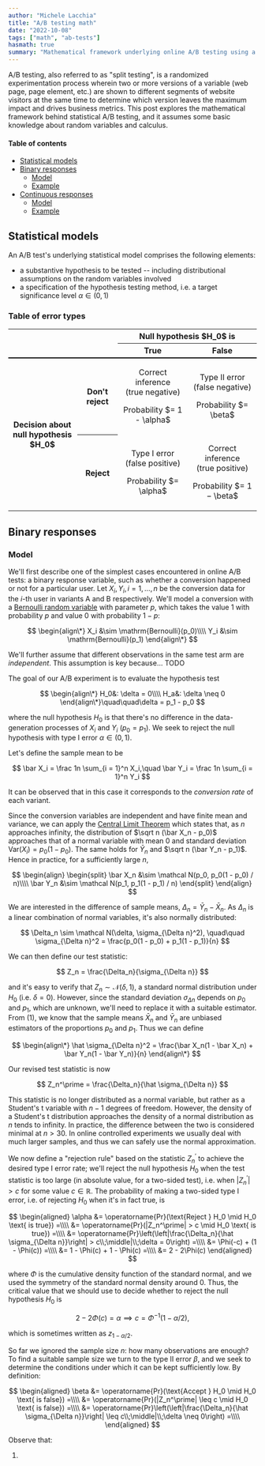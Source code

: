 ```yaml
---
author: "Michele Lacchia"
title: "A/B testing math"
date: "2022-10-08"
tags: ["math", "ab-tests"]
hasmath: true
summary: "Mathematical framework underlying online A/B testing using a frequentist approach."
---
```


A/B testing, also referred to as "split testing", is a randomized
experimentation process wherein two or more versions of a variable (web page,
page element, etc.) are shown to different segments of website visitors at the
same time to determine which version leaves the maximum impact and drives
business metrics. This post explores the mathematical framework behind
statistical A/B testing, and it assumes some basic knowledge about random
variables and calculus.

#### Table of contents

* [Statistical models](#statistical-models)
* [Binary responses](#binary-responses)
    * [Model](#model)
    * [Example](#example)
* [Continuous responses](#continous-responses)
    * [Model](#model-2)
    * [Example](#example-2)

## Statistical models

An A/B test's underlying statistical model comprises the following elements:

* a substantive hypothesis to be tested -- including distributional assumptions
  on the random variables involved
* a specification of the hypothesis testing method, i.e. a target significance
  level $\alpha \in (0, 1)$

### Table of error types

<table>
    <tbody>
        <tr>
            <th rowspan="2" colspan="2"></th>
            <th colspan="2">Null hypothesis $H_0$ is</th>
        </tr>
        <tr style="border-bottom:solid 2px black">
            <th>True</th>
            <th>False</th>
        </tr>
        <tr>
            <th rowspan="2" style="padding-right:10px;border-bottom:none">Decision about<br> null hypothesis $H_0$</th>
            <th style="border-bottom:none">Don't reject</th>
            <td style="text-align:center;">
                <p>Correct inference<br> (true negative)</p>
                <p>Probability $= 1 - \alpha$</p>
            </td>
            <td style="text-align:center;">
                <p>Type II error<br> (false negative)</p>
                <p>Probability $= \beta$</p>
            </td>
        </tr>
        <tr>
            <th style="border-bottom:none">Reject</th>
            <td style="text-align:center;">
                <p>Type I error<br> (false positive)</p>
                <p>Probability $= \alpha$</p>
            </td>
            <td style="text-align:center;">
                <p>Correct inference<br> (true positive)</p>
                <p>Probability $= 1 − \beta$</p>
            </td>
        </tr>
    </tbody>
</table>

## Binary responses
### Model
We'll first describe one of the simplest cases encountered in online A/B tests:
a binary response variable, such as whether a conversion happened or not for a
particular user. Let $X_i, Y_i, i = 1, \ldots, n$ be the conversion data for
the $i$-th user in variants A and B respectively. We'll model a conversion with
a [Bernoulli random
variable](https://en.wikipedia.org/wiki/Bernoulli_distribution) with parameter
$p$, which takes the value $1$ with probability $p$ and value $0$ with
probability $1 - p$:

$$
\begin{align\*}
X_i &\sim \mathrm{Bernoulli}(p_0)\\\\
Y_i &\sim \mathrm{Bernoulli}(p_1)
\end{align\*}
$$

We'll further assume that different observations in the same test arm are
_independent_. This assumption is key because... TODO

The goal of our A/B experiment is to evaluate the hypothesis test

$$
\begin{align\*}
H_0&: \delta = 0\\\\
H_a&: \delta \neq 0
\end{align\*}\quad\quad\delta = p_1 - p_0
$$

where the null hypothesis $H_0$ is that there's no difference in the
data-generation processes of $X_i$ and $Y_i$ ($p_0 = p_1$). We seek to reject the
null hypothesis with type I error $\alpha \in (0, 1)$.

Let's define the sample mean to be

$$
\bar X_i = \frac 1n \sum_{i = 1}^n X_i,\quad
\bar Y_i = \frac 1n \sum_{i = 1}^n Y_i
$$

It can be observed that in this case it corresponds to the _conversion rate_ of
each variant.

Since the conversion variables are independent and have finite mean and
variance, we can apply the [Central Limit
Theorem](https://en.wikipedia.org/wiki/Central_limit_theorem#Classical_CLT)
which states that, as $n$ approaches infinity, the distribution of $\sqrt n
(\bar X_n - p_0)$ approaches that of a normal variable with mean $0$ and
standard deviation $\mathrm{Var}(X_i) = p_0(1 - p_0)$. The same holds for $\bar
Y_n$ and $\sqrt n (\bar Y_n - p_1)$. Hence in practice, for a sufficiently
large $n$,

$$
\begin{align}
\begin{split}
\bar X_n &\sim \mathcal N(p_0, p_0(1 - p_0) / n)\\\\
\bar Y_n &\sim \mathcal N(p_1, p_1(1 - p_1) / n)
\end{split}
\end{align}
$$

We are interested in the difference of sample means, $\Delta_n = \bar Y_n -
\bar X_n$. As $\Delta_n$ is a linear combination of normal variables, it's also
normally distributed:

$$
\Delta_n \sim \mathcal N(\delta, \sigma_{\Delta n}^2),
\quad\quad \sigma_{\Delta n}^2 = \frac{p_0(1 - p_0) + p_1(1 - p_1)}{n}
$$

We can then define our test statistic:

$$
Z_n = \frac{\Delta_n}{\sigma_{\Delta n}}
$$

and it's easy to verify that $Z_n \sim \mathcal N(\delta, 1)$, a standard
normal distribution under $H_0$ (i.e. $\delta = 0$). However, since the
standard deviation $\sigma_{\Delta n}$ depends on $p_0$ and $p_1$, which are
unknown, we'll need to replace it with a suitable estimator. From $(1)$, we
know that the sample means $\bar X_n$ and $\bar Y_n$ are unbiased estimators of
the proportions $p_0$ and $p_1$. Thus we can define

$$
\begin{align\*}
\hat \sigma_{\Delta n}^2 = \frac{\bar X_n(1 - \bar X_n) + \bar Y_n(1 - \bar Y_n)}{n}
\end{align\*}
$$

Our revised test statistic is now

$$
Z_n^\prime = \frac{\Delta_n}{\hat \sigma_{\Delta n}}
$$

This statistic is no longer distributed as a normal variable, but
rather as a Student's t variable with $n - 1$ degrees of freedom. However, the
density of a Student's t distribution approaches the density of a normal
distribution as $n$ tends to infinity. In practice, the difference between the
two is considered minimal at $n > 30$. In online controlled experiments we
usually deal with much larger samples, and thus we can safely use the normal
approximation.

We now define a "rejection rule" based on the statistic $Z_n^\prime$ to achieve
the desired type I error rate; we'll reject the null hypothesis $H_0$ when the
test statistic is too large (in absolute value, for a two-sided test), i.e.
when $|Z_n^\prime| > c$ for some value $c \in \mathbb R$. The probability of
making a two-sided type I error, i.e. of rejecting $H_0$ when it's in fact
true, is

$$
\begin{aligned}
\alpha &= \operatorname{Pr}(\text{Reject } H_0 \mid H_0 \text{ is true}) =\\\\
&= \operatorname{Pr}(|Z_n^\prime| > c \mid H_0 \text{ is true}) =\\\\
&= \operatorname{Pr}\left(\left|\frac{\Delta_n}{\hat \sigma_{\Delta n}}\right| > c\\;\middle|\\;\delta = 0\right) =\\\\
&= \Phi(-c) + (1 - \Phi(c)) =\\\\
&= 1 - \Phi(c) + 1 - \Phi(c) =\\\\
&= 2 - 2\Phi(c)
\end{aligned}
$$

where $\Phi$ is the cumulative density function of the standard normal, and we
used the symmetry of the standard normal density around $0$. Thus, the critical
value that we should use to decide whether to reject the null hypothesis $H_0$
is

$$
2 - 2\Phi(c) = \alpha \implies c = \Phi^{-1}(1 - \alpha/2),
$$

which is sometimes written as $z_{1 - \alpha/2}$.

So far we ignored the sample size $n$: how many observations are enough? To
find a suitable sample size we turn to the type II error $\beta$, and we seek
to determine the conditions under which it can be kept sufficiently low. By
definition:

$$
\begin{aligned}
\beta &= \operatorname{Pr}(\text{Accept } H_0 \mid H_0 \text{ is false}) =\\\\
&= \operatorname{Pr}(|Z_n^\prime| \leq c \mid H_0 \text{ is false}) =\\\\
&= \operatorname{Pr}\left(\left|\frac{\Delta_n}{\hat \sigma_{\Delta n}}\right| \leq c\\;\middle|\\;\delta \neq 0\right) =\\\\
\end{aligned}
$$

Observe that:

1.

